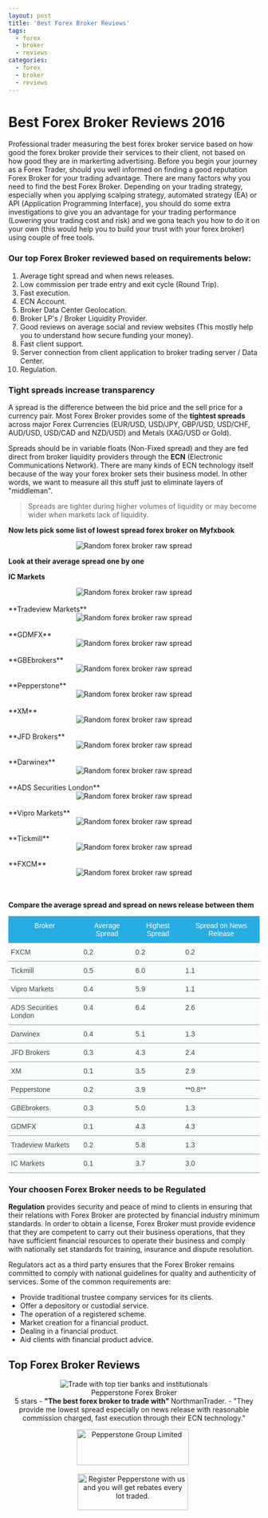 ```yaml
---
layout: post
title: 'Best Forex Broker Reviews'
tags:
  - forex
  - broker
  - reviews
categories:
  - forex
  - broker
  - reviews
---
```

# Best Forex Broker Reviews 2016

Professional trader measuring the best forex broker service based on how good the forex broker provide their services to their client, not based on how good they are in markerting advertising. Before you begin your journey as a Forex Trader, should you well informed on finding a good reputation Forex Broker for your trading advantage. There are many factors why you need to find the best Forex Broker. Depending on your trading strategy, especially when you applying scalping strategy, automated strategy (EA) or API (Application Programming Interface), you should do some extra investigations to give you an advantage for your trading performance (Lowering your trading cost and risk) and we gona teach you how to do it on your own (this would help you to build your trust with your forex broker) using couple of free tools.

### Our top Forex Broker reviewed based on requirements below:

1. Average tight spread and when news releases.
2. Low commission per trade entry and exit cycle (Round Trip).
3. Fast execution.
4. ECN Account.
5. Broker Data Center Geolocation.
6. Broker LP's / Broker Liquidity Provider.
7. Good reviews on average social and review websites (This mostly help you to understand how secure funding your money).
8. Fast client support.
9. Server connection from client application to broker trading server / Data Center.
10. Regulation.

### Tight spreads increase transparency

A spread is the difference between the bid price and the sell price for a currency pair. Most Forex Broker provides some of the **tightest spreads** across major Forex Currencies (EUR/USD, USD/JPY, GBP/USD, USD/CHF, AUD/USD, USD/CAD and NZD/USD) and Metals (XAG/USD or Gold).

Spreads should be in variable floats (Non-Fixed spread) and they are fed direct from broker liquidity providers through the **ECN** (Electronic Communications Network). There are many kinds of ECN technology itself because of the way your forex broker sets their business model. In other words, we want to measure all this stuff just to eliminate layers of "middleman".

> Spreads are tighter during higher volumes of liquidity or may become wider when markets lack of liquidity.

**Now lets pick some list of lowest spread forex broker on Myfxbook**

<div align="center">
<img src="/static/img/general-image/broker-raw-spread.png" alt="Random forex broker raw spread"/>
</div>


**Look at their average spread one by one**

**IC Markets**
<div align="center">
<img src="/static/img/general-image/icmarkets-average-spread.PNG" alt="Random forex broker raw spread"/>
</div>
<br>
**Tradeview Markets**
<div align="center">
<img src="/static/img/general-image/tradeview-markets-average-spread.PNG" alt="Random forex broker raw spread"/>
</div>
<br>
**GDMFX**
<div align="center">
<img src="/static/img/general-image/gdmfx-average-spread.PNG" alt="Random forex broker raw spread"/>
</div>
<br>
**GBEbrokers**
<div align="center">
<img src="/static/img/general-image/gbebrokers-average-spread.PNG" alt="Random forex broker raw spread"/>
</div>
<br>
**Pepperstone**
<div align="center">
<img src="/static/img/general-image/pepperstone-average-spread.PNG" alt="Random forex broker raw spread"/>
</div>
<br>
**XM**
<div align="center">
<img src="/static/img/general-image/xm-average-spread.PNG" alt="Random forex broker raw spread"/>
</div>
<br>
**JFD Brokers**
<div align="center">
<img src="/static/img/general-image/jfdbrokers-average-spread.PNG" alt="Random forex broker raw spread"/>
</div>
<br>
**Darwinex**
<div align="center">
<img src="/static/img/general-image/darwinex-average-spread.PNG" alt="Random forex broker raw spread"/>
</div>
<br>
**ADS Securities London**
<div align="center">
<img src="/static/img/general-image/ads-securities-average-spread.PNG" alt="Random forex broker raw spread"/>
</div>
<br>
**Vipro Markets**
<div align="center">
<img src="/static/img/general-image/vipro-average-spread.PNG" alt="Random forex broker raw spread"/>
</div>
<br>
**Tickmill**
<div align="center">
<img src="/static/img/general-image/tickmill-average-spread.PNG" alt="Random forex broker raw spread"/>
</div>
<br>
**FXCM**
<div align="center">
<img src="/static/img/general-image/fxcm-average-spread.PNG" alt="Random forex broker raw spread"/>
</div>
<br><br>


**Compare the average spread and spread on news release between them**
<style type="text/css">
.tg  {border-collapse:collapse;border-spacing:0;border-color:#999;margin:0px auto;}
.tg td{font-family:Arial, sans-serif;font-size:14px;padding:10px 5px;border-style:solid;border-width:0px;overflow:hidden;word-break:normal;border-color:#999;color:#444;background-color:#F7FDFA;border-top-width:1px;border-bottom-width:1px;}
.tg th{font-family:Arial, sans-serif;font-size:14px;font-weight:normal;padding:10px 5px;border-style:solid;border-width:0px;overflow:hidden;word-break:normal;border-color:#999;color:#fff;background-color:#26ADE4;border-top-width:1px;border-bottom-width:1px;}
.tg .tg-baqh{text-align:center;vertical-align:top}
.tg .tg-yw4l{vertical-align:top}
.tg .tg-6k2t{background-color:#D2E4FC;vertical-align:top}
th.tg-sort-header::-moz-selection { background:transparent; }th.tg-sort-header::selection      { background:transparent; }th.tg-sort-header { cursor:pointer; }table th.tg-sort-header:after {  content:'';  float:right;  margin-top:7px;  border-width:0 4px 4px;  border-style:solid;  border-color:#404040 transparent;  visibility:hidden;  }table th.tg-sort-header:hover:after {  visibility:visible;  }table th.tg-sort-desc:after,table th.tg-sort-asc:after,table th.tg-sort-asc:hover:after {  visibility:visible;  opacity:0.4;  }table th.tg-sort-desc:after {  border-bottom:none;  border-width:4px 4px 0;  }</style>
<table id="tg-D9oI8" class="tg">
  <tr>
    <th class="tg-baqh">Broker</th>
    <th class="tg-yw4l">Average Spread</th>
    <th class="tg-yw4l">Highest Spread</th>
    <th class="tg-yw4l">Spread on News Release</th>
  </tr>
  <tr>
    <td class="tg-yw4l">FXCM</td>
    <td class="tg-yw4l">0.2</td>
    <td class="tg-yw4l">0.2</td>
    <td class="tg-yw4l">0.2</td>
  </tr>
  <tr>
    <td class="tg-yw4l">Tickmill</td>
    <td class="tg-yw4l">0.5</td>
    <td class="tg-yw4l">6.0</td>
    <td class="tg-yw4l">1.1</td>
  </tr>
  <tr>
    <td class="tg-yw4l">Vipro Markets</td>
    <td class="tg-yw4l">0.4</td>
    <td class="tg-yw4l">5.9</td>
    <td class="tg-yw4l">1.1</td>
  </tr>
  <tr>
    <td class="tg-yw4l">ADS Securities London</td>
    <td class="tg-yw4l">0.4</td>
    <td class="tg-yw4l">6.4</td>
    <td class="tg-yw4l">2.6</td>
  </tr>
  <tr>
    <td class="tg-yw4l">Darwinex</td>
    <td class="tg-yw4l">0.4</td>
    <td class="tg-yw4l">5.1</td>
    <td class="tg-yw4l">1.3</td>
  </tr>
  <tr>
    <td class="tg-yw4l">JFD Brokers</td>
    <td class="tg-yw4l">0.3</td>
    <td class="tg-yw4l">4.3</td>
    <td class="tg-yw4l">2.4</td>
  </tr>
  <tr>
    <td class="tg-yw4l">XM</td>
    <td class="tg-yw4l">0.1</td>
    <td class="tg-yw4l">3.5</td>
    <td class="tg-yw4l">2.9</td>
  </tr>
  <tr>
    <td class="tg-yw4l">Pepperstone</td>
    <td class="tg-yw4l">0.2</td>
    <td class="tg-yw4l">3.9</td>
    <td class="tg-yw4l">**0.8**</td>
  </tr>
  <tr>
    <td class="tg-yw4l">GBEbrokers</td>
    <td class="tg-yw4l">0.3</td>
    <td class="tg-yw4l">5.0</td>
    <td class="tg-yw4l">1.3</td>
  </tr>
  <tr>
    <td class="tg-yw4l">GDMFX</td>
    <td class="tg-yw4l">0.1</td>
    <td class="tg-yw4l">4.3</td>
    <td class="tg-yw4l">4.3</td>
  </tr>
  <tr>
    <td class="tg-yw4l">Tradeview Markets</td>
    <td class="tg-yw4l">0.2</td>
    <td class="tg-yw4l">5.8</td>
    <td class="tg-yw4l">1.3</td>
  </tr>
  <tr>
    <td class="tg-yw4l">IC Markets</td>
    <td class="tg-yw4l">0.1</td>
    <td class="tg-yw4l">3.7</td>
    <td class="tg-yw4l">3.0</td>
  </tr>
</table>


### Your choosen Forex Broker needs to be Regulated

**Regulation** provides security and peace of mind to clients in ensuring that their relations with Forex Broker are protected by financial industry minimum standards. In order to obtain a license, Forex Broker must provide evidence that they are competent to carry out their business operations, that they have sufficient financial resources to operate their business and comply with nationally set standards for training, insurance and dispute resolution.

Regulators act as a third party ensures that the Forex Broker remains committed to comply with national guidelines for quality and authenticity of services. Some of the common requirements are:

- Provide traditional trustee company services for its clients.
- Offer a depository or custodial service.
- The operation of a registered scheme.
- Market creation for a financial product.
- Dealing in a financial product.
- Aid clients with financial product advice.

## Top Forex Broker Reviews

<div align="center">
<div itemscope itemtype="http://schema.org/Review">
  <div itemprop="itemReviewed" itemscope itemtype="https://schema.org/FinancialProduct">
    <img itemprop="image" src="/static/img/broker-logo/pepperstone.jpg" alt="Trade with top tier banks and institutionals"/>
    <br><span itemprop="name">Pepperstone Forex Broker</span>
  </div>
  <span itemprop="reviewRating" itemscope itemtype="http://schema.org/Rating">
    <span itemprop="ratingValue">5</span>
  </span> stars -
  <b>"<span itemprop="name">The best forex broker to trade with</span>" </b>
  <span itemprop="author" itemscope itemtype="http://schema.org/Person">
    <span itemprop="name">NorthmanTrader.</span>
  </span>
  <span itemprop="reviewBody">- "They provide me lowest spread especially on news release with reasonable commission charged, fast execution through their ECN technology."</span>
  <div itemprop="publisher" itemscope itemtype="http://schema.org/Organization">
    <meta itemprop="name" content="www.GravTrade.com">
  </div>
</div>

<a href="https://pepperstone.com/?a_aid=pro"><img alt="Pepperstone Group Limited" height="72" src="/static/img/button/try-demo-now.PNG" title="Pepperstone Group Limited" width="225"></a>
<img alt="" height="1" src="https://pepperstone.com/ib/scripts/imp.php?a_aid=pro" style="border:0" width="1">

<a href="http://www.gravtrade.com/pepperstone/forex/broker/rebate/2016/09/16/pepperstone-broker-rebate.html"><img alt="Register Pepperstone with us and you will get rebates every lot traded." height="73" src="/static/img/button/get-rebate-now.PNG" title="Pepperstone Group Limited" width="221"></a>
<img alt="" height="1" src="https://pepperstone.com/ib/scripts/imp.php?a_aid=pro" style="border:0" width="1">

</div>
